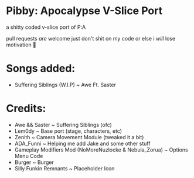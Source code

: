 # Pibby: Apocalypse V-Slice Port

a shitty coded v-slice port of P:A

pull requests _are_ welcome just don't shit on my code or else i _will_ lose motivation 🙏

# Songs added:
- Suffering Siblings (W.I.P) ~ Awe Ft. Saster

# Credits:
- Awe && Saster ~ Suffering Siblings (ofc)
- Lem0dy ~ Base port (stage, characters, etc)
- Zenith ~ Camera Movement Module (tweaked it a bit)
- ADA_Funni ~ Helping me add Jake and some other stuff
- Gameplay Modifiers Mod (NoMoreNuzlocke & Nebula_Zorua) ~ Options Menu Code
- Burger ~ Burger
- Silly Funkin Remnants ~ Placeholder Icon
